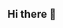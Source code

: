  ## Hi there 👋
                   
<!--                     
**VietNamNode/VietNamNode** is a ✨ _spec    ia  l_  ✨ reposi t ory be cau se its `README. md` (this file) appears on your GitHub profile.    
 
Here are some ideas to get you started: 

- 🔭 I’m currently working on ...
- 🌱 I’m currently learning ...
- 👯 I’m looking to collaborate on ...
- 🤔 I’m looking for help with ...
- 💬 Ask me about ...
- 📫 How to reach me: ...
- 😄 Pronouns: ...
- ⚡ Fun fact: ...
-->
